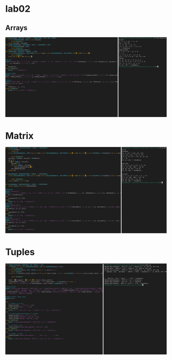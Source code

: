 # lab02
## Arrays

![arrays-img](../../images/lab02/arrays.png)

# Matrix
![matrix-img](../../images/lab02/matrix.png)

# Tuples
![tuples-img](../../images/lab02/tuples.png)
